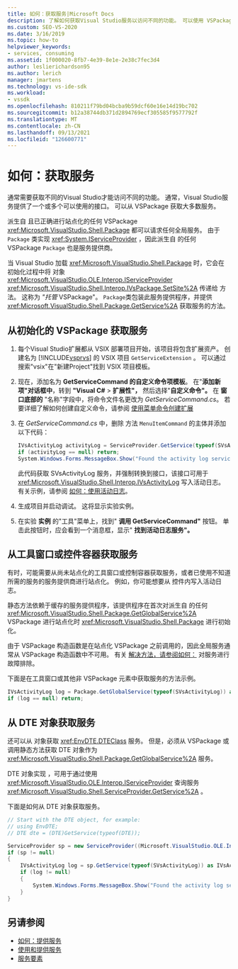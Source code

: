 ```yaml
---
title: 如何：获取服务|Microsoft Docs
description: 了解如何获取Visual Studio服务以访问不同的功能。 可以使用 VSPackage 获取大多数服务。
ms.custom: SEO-VS-2020
ms.date: 3/16/2019
ms.topic: how-to
helpviewer_keywords:
- services, consuming
ms.assetid: 1f000020-8fb7-4e39-8e1e-2e38c7fec3d4
author: leslierichardson95
ms.author: lerich
manager: jmartens
ms.technology: vs-ide-sdk
ms.workload:
- vssdk
ms.openlocfilehash: 810211f79bd04bcba9b59dcf60e16e14d19bc702
ms.sourcegitcommit: b12a38744db371d2894769ecf305585f9577792f
ms.translationtype: MT
ms.contentlocale: zh-CN
ms.lasthandoff: 09/13/2021
ms.locfileid: "126600771"
---
```

# <a name="how-to-get-a-service"></a>如何：获取服务

通常需要获取不同的Visual Studio才能访问不同的功能。 通常，Visual Studio服务提供了一个或多个可以使用的接口。 可以从 VSPackage 获取大多数服务。

派生自 且已正确进行站点化的任何 VSPackage <xref:Microsoft.VisualStudio.Shell.Package> 都可以请求任何全局服务。 由于 `Package` 类实现 <xref:System.IServiceProvider> ，因此派生自 的任何 VSPackage `Package` 也是服务提供商。

当 Visual Studio 加载 <xref:Microsoft.VisualStudio.Shell.Package> 时，它会在初始化过程中将 对象 <xref:Microsoft.VisualStudio.OLE.Interop.IServiceProvider> <xref:Microsoft.VisualStudio.Shell.Interop.IVsPackage.SetSite%2A> 传递给 方法。 这称为 *"托管* VSPackage"。 `Package`类包装此服务提供程序，并提供 <xref:Microsoft.VisualStudio.Shell.Package.GetService%2A> 获取服务的方法。

## <a name="getting-a-service-from-an-initialized-vspackage"></a>从初始化的 VSPackage 获取服务

1. 每个Visual Studio扩展都从 VSIX 部署项目开始，该项目将包含扩展资产。 创建名为 [!INCLUDE[vsprvs](../code-quality/includes/vsprvs_md.md)] 的 VSIX 项目 `GetServiceExtension` 。 可以通过搜索"vsix"在"新建Project"找到 VSIX 项目模板。 

2. 现在，添加名为 **GetServiceCommand 的自定义命令项模板**。 在"**添加新项"对话框中**，转到 **"Visual C#**  >  **扩展性"，** 然后选择"**自定义命令"。** 在 **窗口底部的** "名称"字段中，将命令文件名更改为 *GetServiceCommand.cs*。 若要详细了解如何创建自定义命令，请参阅 [使用菜单命令创建扩展](../extensibility/creating-an-extension-with-a-menu-command.md)

3. 在 *GetServiceCommand.cs* 中，删除 方法 `MenuItemCommand` 的主体并添加以下代码：

   ```csharp
   IVsActivityLog activityLog = ServiceProvider.GetService(typeof(SVsActivityLog)) as IVsActivityLog;
   if (activityLog == null) return;
   System.Windows.Forms.MessageBox.Show("Found the activity log service.");

   ```

    此代码获取 SVsActivityLog 服务，并强制转换到接口，该接口可用于 <xref:Microsoft.VisualStudio.Shell.Interop.IVsActivityLog> 写入活动日志。 有关示例，请参阅 [如何：使用活动日志](../extensibility/how-to-use-the-activity-log.md)。

4. 生成项目并启动调试。 这将显示实验实例。

5. 在实验 **实例** 的"工具"菜单上，找到" **调用 GetServiceCommand"** 按钮。 单击此按钮时，应会看到一个消息框，显示" **找到活动日志服务"。**

## <a name="getting-a-service-from-a-tool-window-or-control-container"></a>从工具窗口或控件容器获取服务

有时，可能需要从尚未站点化的工具窗口或控制容器获取服务，或者已使用不知道所需的服务的服务提供商进行站点化。 例如，你可能想要从 控件内写入活动日志。

静态方法依赖于缓存的服务提供程序，该提供程序在首次对派生自 的任何 <xref:Microsoft.VisualStudio.Shell.Package.GetGlobalService%2A> VSPackage 进行站点化时 <xref:Microsoft.VisualStudio.Shell.Package> 进行初始化。

由于 VSPackage 构造函数是在站点化 VSPackage 之前调用的，因此全局服务通常从 VSPackage 构造函数中不可用。 有关 [解决方法，请参阅如何：](../extensibility/how-to-troubleshoot-services.md) 对服务进行故障排除。

下面是在工具窗口或其他非 VSPackage 元素中获取服务的方法示例。

```csharp
IVsActivityLog log = Package.GetGlobalService(typeof(SVsActivityLog)) as IVsActivityLog;
if (log == null) return;
```

## <a name="getting-a-service-from-the-dte-object"></a>从 DTE 对象获取服务

还可以从 对象获取 <xref:EnvDTE.DTEClass> 服务。 但是，必须从 VSPackage 或调用静态方法获取 DTE 对象作为 <xref:Microsoft.VisualStudio.Shell.Package.GetGlobalService%2A> 服务。

DTE 对象实现 ，可用于通过使用 <xref:Microsoft.VisualStudio.OLE.Interop.IServiceProvider> 查询服务 <xref:Microsoft.VisualStudio.Shell.ServiceProvider.GetService%2A> 。

下面是如何从 DTE 对象获取服务。

```csharp
// Start with the DTE object, for example: 
// using EnvDTE;
// DTE dte = (DTE)GetService(typeof(DTE));

ServiceProvider sp = new ServiceProvider((Microsoft.VisualStudio.OLE.Interop.IServiceProvider)dte);
if (sp != null)
{
    IVsActivityLog log = sp.GetService(typeof(SVsActivityLog)) as IVsActivityLog;
    if (log != null)
    {
        System.Windows.Forms.MessageBox.Show("Found the activity log service.");
    }
}
```

## <a name="see-also"></a>另请参阅

- [如何：提供服务](../extensibility/how-to-provide-a-service.md)
- [使用和提供服务](../extensibility/using-and-providing-services.md)
- [服务要素](../extensibility/internals/service-essentials.md)
